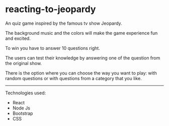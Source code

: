 # reacting-to-jeopardy

An quiz game inspired by the famous tv show Jeopardy.

The background music and the colors will make the game experience fun and excited.

To win you have to answer 10 questions right.


The users can test their knowledge by answering one of the question from the original show.


There is the option where you can choose the way you want to play: with random questions or with questions from a category that you like.


******
Technologies used: 
* React
* Node Js
* Bootstrap
* CSS
